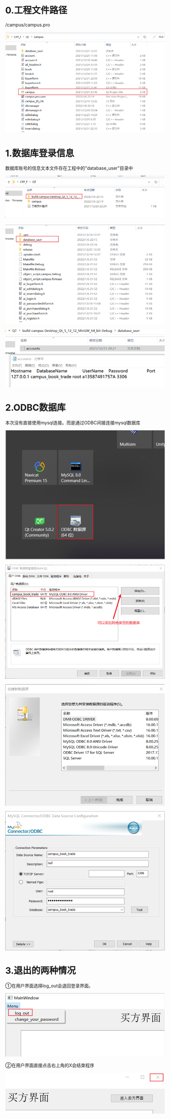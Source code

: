 # 0.工程文件路径

/campus/campus.pro

![](images/0.campus.png)







# 1.数据库登录信息

数据库账号的信息文本文件存在工程中的"database_user"目录中

![](images/1.database_user%E7%9B%AE%E5%BD%951.png)

![](images/1.database_user%E7%9B%AE%E5%BD%952.png)

![](images/1.database_user%E7%9B%AE%E5%BD%953.png)









# 2.ODBC数据库

本次没有直接使用mysql连接。而是通过ODBC间接连接mysql数据库

![](images/2.ODBC.png)

![](images/2.ODBC%E8%AF%A6%E6%83%85%E9%A1%B5.png)



![](images/2.%E5%88%9B%E5%BB%BA.png)



![](images/2.connector.png)







# 3.退出的两种情况

①在用户界面选择log_out会退回登录界面。

![](images/3.log_out.png)

②在用户界面直接点击右上角的X会结束程序

![](images/3.XX.png)